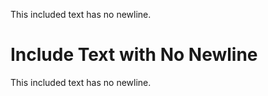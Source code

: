This included text has no newline.
# Include Text with No Newline

This included text has no newline.